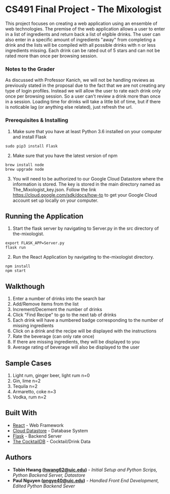 # CS491 Final Project - The Mixologist

This project focuses on creating a web application using an ensemble of web technologies.  The premise of the web application allows a user to enter in a list of ingredients and return back a list of elgible drinks.  The user can also enter in a specific amount of ingredients "away" from completing a drink and the lists will be compiled with all possible drinks with n or less ingredients missing.  Each drink can be rated out of 5 stars and can not be rated more than once per browsing session.

### Notes to the Grader

As discussed with Professor Kanich, we will not be handling reviews as previously stated in the proposal due to the fact that we are not creating any type of login profiles.  Instead we will allow the user to rate each drink only once per browsing session.  So a user can't review a drink more than once in a session.  Loading time for drinks will take a little bit of time, but if there is noticable lag (or anything else related), just refresh the url.

### Prerequisites & Installing

1) Make sure that you have at least Python 3.6 installed on your computer and install Flask

```
sudo pip3 install Flask
```

2) Make sure that you have the latest version of npm

```
brew install node
brew upgrade node
```

3) You will need to be authorized to our Google Cloud Datastore where the information is stored.  The key is stored in the main directory named as The_Mixologist_key.json.  Follow the link https://cloud.google.com/sdk/docs/how-to to get your Google Cloud account set up locally on your computer.

## Running the Application

1) Start the flask server by navigating to Server.py in the src directory of the-mixologist.

```
export FLASK_APP=Server.py
flask run
```

2) Run the React Application by navigating to the-mixologist directory.

```
npm install
npm start
```


## Walkthough

1) Enter a number of drinks into the search bar
2) Add/Remove items from the list
3) Increment/Decement the number of drinks
4) Click "Find Recipe" to go to the next tab of drinks
5) Each drink will have a numbered badge corresponding to the number of missing ingredients
6) Click on a drink and the recipe will be displayed with the instructions
7) Rate the beverage (can only rate once)
8) If there are missing ingredients, they will be displayed to you
9) Average rating of beverage will also be displayed to the user

## Sample Cases
1) Light rum, ginger beer, light rum  n=0
2) Gin, lime  n=2
3) Tequila  n=2
4) Armaretto, coke  n=3
5) Vodka, rum  n=2

## Built With

* [React](https://reactjs.org/) - Web Framework
* [Cloud Datastore](https://cloud.google.com/datastore/) - Database System
* [Flask](http://flask.pocoo.org/) - Backend Server
* [The CocktailDB](http://www.thecocktaildb.com/api.php) - Cocktail/Drink Data

## Authors

* **Tobin Hwang (hwang62@uic.edu)** - *Initial Setup and Python Scrips, Python Backend Server, Datastore*
* **Paul Nguyen (pngye40@uic.edu)** - *Handled Front End Development, Edited Python Backend Sever*


